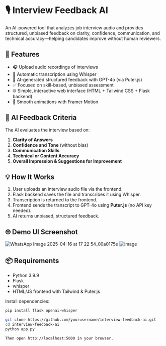 # 🎙️ Interview Feedback AI

An AI-powered tool that analyzes job interview audio and provides structured, unbiased feedback on clarity, confidence, communication, and technical accuracy—helping candidates improve without human reviewers.

## 🚀 Features

- 🎧 Upload audio recordings of interviews
- 🤖 Automatic transcription using Whisper
- 🧠 AI-generated structured feedback with GPT-4o (via Puter.js)
- ✅ Focused on skill-based, unbiased assessment
- 🌐 Simple, interactive web interface (HTML + Tailwind CSS + Flask backend)
- 🎨 Smooth animations with Framer Motion

## 🧠 AI Feedback Criteria

The AI evaluates the interview based on:

1. **Clarity of Answers**
2. **Confidence and Tone** (without bias)
3. **Communication Skills**
4. **Technical or Content Accuracy**
5. **Overall Impression & Suggestions for Improvement**


## 💡 How It Works

1. User uploads an interview audio file via the frontend.
2. Flask backend saves the file and transcribes it using Whisper.
3. Transcription is returned to the frontend.
4. Frontend sends the transcript to GPT-4o using **Puter.js** (no API key needed).
5. AI returns unbiased, structured feedback.

## 🌐 Demo UI Screenshot

![WhatsApp Image 2025-04-16 at 17 22 54_00a0175e](https://github.com/user-attachments/assets/543dcbc9-e8fd-493c-a060-1a3ebe806633) ![image](https://github.com/user-attachments/assets/d50ab1f8-b16e-4827-874c-9c312072d3d2)

## 📦 Requirements

- Python 3.9.9
- Flask
- whisper
- HTML/JS frontend with Tailwind & Puter.js

Install dependencies:

```bash
pip install flask openai-whisper

git clone https://github.com/yourusername/interview-feedback-ai.git
cd interview-feedback-ai
python app.py

Then open http://localhost:5000 in your browser.
